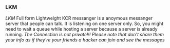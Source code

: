 ### LKM
*LKM* Full form Lightweight KCR messanger is a anoymous messanger server that people can talk.
It is listening on one server only. So, you might need to wait a queue while hosting a server because a server is already running.
*The Connection is not private!!! Please note that don't share them your info as if they're your friends a hacker can join and see the messages*
